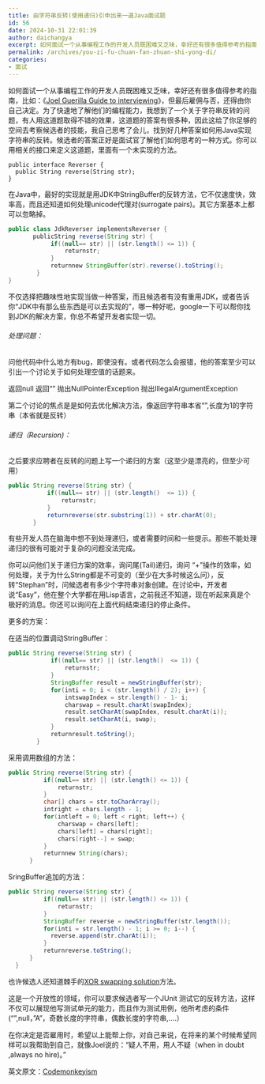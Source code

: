 ```yaml
---
title: 由字符串反转(使用递归)引申出来一道Java面试题
id: 56
date: 2024-10-31 22:01:39
author: daichangya
excerpt: 如何面试一个从事编程工作的开发人员既困难又乏味，幸好还有很多值得参考的指南，比如：《Joel Guerilla Guide to interviewing》，但最后雇佣与否，还得由你自己决定。为了快速地了解他们的编程能力，我想到了一个关于字符串反转的问题，有人用这道题取得不错的效果，这道题的答案有很多种，因此这给了你足够的空间去考察候选者的技能，我自己思考了会儿，找到好几种答案如何用Java实
permalink: /archives/you-zi-fu-chuan-fan-zhuan-shi-yong-di/
categories:
- 面试
---
```


如何面试一个从事编程工作的开发人员既困难又乏味，幸好还有很多值得参考的指南，比如：《[Joel Guerilla Guide to interviewing](http://www.joelonsoftware.com/articles/fog0000000073.html)》，但最后雇佣与否，还得由你自己决定。为了快速地了解他们的编程能力，我想到了一个关于字符串反转的问题，有人用这道题取得不错的效果，这道题的答案有很多种，因此这给了你足够的空间去考察候选者的技能，我自己思考了会儿，找到好几种答案如何用Java实现字符串的反转。候选者的答案正好是面试官了解他们如何思考的一种方式。你可以用相关的接口来定义这道题，里面有一个未实现的方法。

	public interface Reverser {
	  public String reverse(String str);
	}

在Java中，最好的实现就是用JDK中StringBuffer的反转方法，它不仅速度快，效率高，而且还知道如何处理unicode代理对(surrogate pairs)。其它方案基本上都可以忽略掉。

```java
public class JdkReverser implementsReverser { 
       publicString reverse(String str) {
            if((null== str) || (str.length() <= 1)) {
                returnstr;
            }
            returnnew StringBuffer(str).reverse().toString();
        }
}
```

  

不仅选择把趣味性地实现当做一种答案，而且候选者有没有重用JDK，或者告诉你“JDK中有那么些东西是可以去实现的”，哪一种好呢，google一下可以帮你找到JDK的解决方案，你总不希望开发者实现一切。

###### 处理问题：

问他代码中什么地方有bug，即使没有。或者代码怎么会报错，他的答案至少可以引出一个讨论关于如何处理空值的话题来。

 返回null
 返回“”
 抛出NullPointerException
 抛出IllegalArgumentException

第二个讨论的焦点是是如何去优化解决方法，像返回字符串本省“”,长度为1的字符串（本省就是反转）

###### 递归（Recursion)：

之后要求应聘者在反转的问题上写一个递归的方案（这至少是漂亮的，但至少可用）

```java
public String reverse(String str) {
           if((null== str) || (str.length()  <= 1)) {
               returnstr;
           }
           returnreverse(str.substring(1)) + str.charAt(0);
       }
```

  

有些开发人员在脑海中想不到处理递归，或者需要时间和一些提示。那些不能处理递归的很有可能对于复杂的问题没法完成。

你可以问他们关于递归方案的效率，询问尾(Tail)递归，询问 “+”操作的效率，如何处理，关于为什么String都是不可变的（至少在大多时候这么问），反转“Stephan”时，问候选者有多少个字符串对象创建。在讨论中，开发者说“Easy”，他在整个大学都在用Lisp语言，之前我还不知道，现在听起来真是个极好的消息。你还可以询问在上面代码结束递归的停止条件。

更多的方案：

在适当的位置调动StringBuffer：

```java
public String reverse(String str) {
            if((null== str) || (str.length()  <= 1)) {
                returnstr;
            }
            StringBuffer result = newStringBuffer(str);
            for(inti = 0; i < (str.length() / 2); i++) {
                intswapIndex = str.length() - 1- i;
                charswap = result.charAt(swapIndex);
                result.setCharAt(swapIndex, result.charAt(i));
                result.setCharAt(i, swap);
            }
            returnresult.toString();
        }
```

采用调用数组的方法：

```java
public String reverse(String str) {
          if((null== str) || (str.length() <= 1)) {
              returnstr;
          }
          char[] chars = str.toCharArray();
          intright = chars.length - 1;
          for(intleft = 0; left < right; left++) {
              charswap = chars[left];
              chars[left] = chars[right];
              chars[right--] = swap;
          }
          returnnew String(chars);
      }
```

  
  

SringBuffer追加的方法：

```java
public String reverse(String str) {
          if((null== str) || (str.length() <= 1)) {
              returnstr;
          }
          StringBuffer reverse = newStringBuffer(str.length());
          for(inti = str.length() - 1; i >= 0; i--) {
            reverse.append(str.charAt(i));
          }
          returnreverse.toString();
      }
  }
```

也许候选人还知道棘手的[XOR swapping solution](http://weblogs.sqlteam.com/mladenp/archive/2006/03/19/9350.aspx)方法。

这是一个开放性的领域，你可以要求候选者写一个JUnit 测试它的反转方法，这样不仅可以展现他写测试单元的能力，而且作为测试用例，他所考虑的条件(“”,null，”A”，奇数长度的字符串，偶数长度的字符串,….）

在你决定是否雇用时，希望以上能帮上你，对自己来说，在将来的某个时候希望同样可以我帮助到自己，就像Joel说的：“疑人不用，用人不疑（when in doubt ,always no hire)。”

英文原文：[Codemonkeyism](http://codemonkeyism.com/java-interview-questions-write-a-string-reverser-and-use-recursion/)